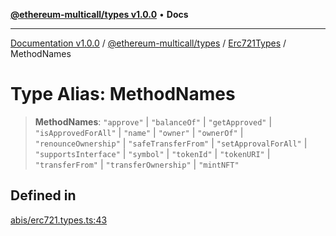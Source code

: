 [**@ethereum-multicall/types v1.0.0**](../../../README.md) • **Docs**

***

[Documentation v1.0.0](../../../../../packages.md) / [@ethereum-multicall/types](../../../README.md) / [Erc721Types](../README.md) / MethodNames

# Type Alias: MethodNames

> **MethodNames**: `"approve"` \| `"balanceOf"` \| `"getApproved"` \| `"isApprovedForAll"` \| `"name"` \| `"owner"` \| `"ownerOf"` \| `"renounceOwnership"` \| `"safeTransferFrom"` \| `"setApprovalForAll"` \| `"supportsInterface"` \| `"symbol"` \| `"tokenId"` \| `"tokenURI"` \| `"transferFrom"` \| `"transferOwnership"` \| `"mintNFT"`

## Defined in

[abis/erc721.types.ts:43](https://github.com/niZmosis/ethereum-multicall/blob/2a2d077a99c23b464a4e40dd6375d06ce98594bd/packages/types/src/abis/erc721.types.ts#L43)

